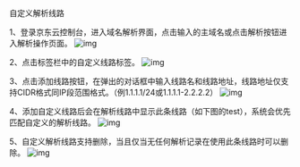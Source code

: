 自定义解析线路

1、登录京东云控制台，进入域名解析界面，点击输入的主域名或点击解析按钮进入解析操作页面。
 ![img](https://github.com/jdcloudcom/cn/blob/edit/image/dns-img/Custom-Route1.png)
 
2、点击标签栏中的自定义线路标签。
![img](https://github.com/jdcloudcom/cn/blob/edit/image/dns-img/Custom-Route2.png)

3、点击添加线路按钮，在弹出的对话框中输入线路名和线路地址，线路地址仅支持CIDR格式同IP段范围格式。（例1.1.1.1/24或1.1.1.1-2.2.2.2）
![img](https://github.com/jdcloudcom/cn/blob/edit/image/dns-img/Custom-Route3.png)

4、添加自定义线路后会在解析线路中显示此条线路（如下图的test），系统会优先匹配自定义的解析线路。
![img](https://github.com/jdcloudcom/cn/blob/edit/image/dns-img/Custom-Route4.png)

5、自定义解析线路支持删除，当且仅当无任何解析记录在使用此条线路时可以删除。
![img](https://github.com/jdcloudcom/cn/blob/edit/image/dns-img/Custom-Route5.png)
